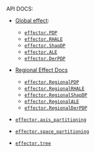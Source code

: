 API DOCS:

- [Global effect](./api_docs/api_global.md):
    - [`effector.PDP`](./api_docs/api_global.md/#effector.global_effect_pdp.PDP)
    - [`effector.RHALE`](./api_docs/api_global.md/#effector.global_effect_ale.RHALE)
    - [`effector.ShapDP`](./api_docs/api_global.md/#effector.global_effect_shap.ShapDP)
    - [`effector.ALE`](./api_docs/api_global.md/#effector.global_effect_ale.RHALE)
    - [`effector.DerPDP`](./api_docs/api_global.md/#effector.global_effect_pdp.DerPDP)

- [Regional Effect Docs](./api_docs/api_regional.md)
    - [`effector.RegionalPDP`](./api_docs/api_regional.md/#effector.regional_effect_pdp.RegionalPDP)
    - [`effector.RegionalRHALE`](./api_docs/api_regional.md/#effector.regional_effect_ale.RegionalRHALE)
    - [`effector.RegionalShapDP`](./api_docs/api_regional.md/#effector.regional_effect_shap.RegionalShapDP)
    - [`effector.RegionalALE`](./api_docs/api_regional.md/#effector.regional_effect_ale.RegionalALE)
    - [`effector.RegionalDerPDP`](./api_docs/api_regional.md/#effector.regional_effect_pdp.RegionalDerPDP)


- [`effector.axis_partitioning`](./api_docs/api_axis_partitioning.md)
- [`effector.space_partitioning`](./api_docs/api_space_partitioning.md)
- [`effector.tree`](./api_docs/api_tree.md)
